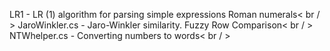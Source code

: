 LR1 - LR (1) algorithm for parsing simple expressions Roman numerals< br / >
JaroWinkler.cs - Jaro-Winkler similarity. Fuzzy Row Comparison< br / >
NTWhelper.cs - Converting numbers to words< br / >

